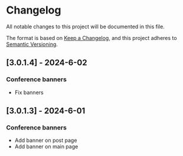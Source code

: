 # Changelog

All notable changes to this project will be documented in this file.

The format is based on [Keep a Changelog](https://keepachangelog.com/en/1.0.0/), 
and this project adheres to [Semantic Versioning](https://semver.org/spec/v2.0.0.html).

## [3.0.1.4] - 2024-6-02
### Conference banners 
- Fix banners

## [3.0.1.3] - 2024-6-01
### Conference banners 
- Add banner on post page
- Add banner on main page